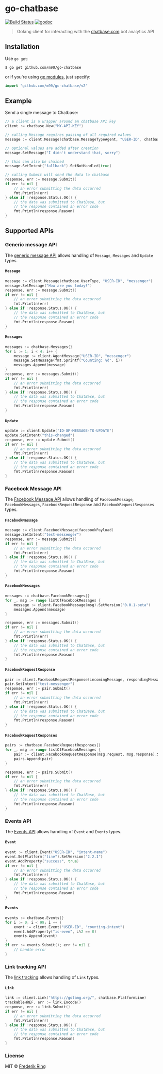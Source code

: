 # go-chatbase

[![Build Status](https://travis-ci.org/m90/go-chatbase.svg?branch=master)](https://travis-ci.org/m90/go-chatbase)
[![godoc](https://godoc.org/github.com/m90/go-chatbase?status.svg)](http://godoc.org/github.com/m90/go-chatbase)

> Golang client for interacting with the [chatbase.com](https://chatbase.com) bot analytics API

## Installation

Use `go get`:

```sh
$ go get github.com/m90/go-chatbase
```

or if you're using [go modules](https://github.com/golang/go/wiki/Modules), just specify:

```go
import "github.com/m90/go-chatbase/v2"
```

## Example

Send a single message to Chatbase:

```go
// a client is a wrapper around an chatbase API key
client := chatbase.New("MY-API-KEY")

// calling Message requires passing of all required values
message := client.Message(chatbase.MessageTypeAgent, "USER-ID", chatbase.PlatformTelegram)

// optional values are added after creation
message.SetMessage("I didn't understand that, sorry")

// this can also be chained
message.SetIntent("fallback").SetNotHandled(true)

// calling Submit will send the data to chatbase
response, err := message.Submit()
if err != nil {
	// an error submitting the data occurred
	fmt.Println(err)
} else if !response.Status.OK() {
	// the data was submitted to ChatBase, but
	// the response contained an error code
	fmt.Println(response.Reason)
}
```

## Supported APIs

### Generic message API

The [generic message API](https://chatbase.com/documentation/generic) allows handling of `Message`, `Messages` and `Update` types.

#### `Message`

```go
message := client.Message(chatbase.UserType, "USER-ID", "messenger")
message.SetMessage("How are you today?")
response, err := message.Submit()
if err != nil {
	// an error submitting the data occurred
	fmt.Println(err)
} else if !response.Status.OK() {
	// the data was submitted to ChatBase, but
	// the response contained an error code
	fmt.Println(response.Reason)
}
```

#### `Messages`

```go
messages := chatbase.Messages{}
for i := 1; i < 4; i++ {
	message := client.AgentMessage("USER-ID", "messenger")
	message.SetMessage(fmt.Sprintf("Counting: %d", i))
	messages.Append(message)
}
response, err := messages.Submit()
if err != nil {
	// an error submitting the data occurred
	fmt.Println(err)
} else if !response.Status.OK() {
	// the data was submitted to ChatBase, but
	// the response contained an error code
	fmt.Println(response.Reason)
}
```

#### `Update`

```go
update := client.Update("ID-OF-MESSAGE-TO-UPDATE")
update.SetIntent("this-changed")
response, err := update.Submit()
if err != nil {
	// an error submitting the data occurred
	fmt.Println(err)
} else if !response.Status.OK() {
	// the data was submitted to ChatBase, but
	// the response contained an error code
	fmt.Println(response.Reason)
}
```

### Facebook Message API

The [Facebook Message API](https://chatbase.com/documentation/facebook) allows handling of `FacebookMessage`, `FacebookMessages`, `FacebookRequestResponse` and `FacebookRequestResponses` types.

#### `FacebookMessage`

```go
message := client.FacebookMessage(facebookPayload)
message.SetIntent("test-messenger")
response, err := message.Submit()
if err != nil {
	// an error submitting the data occurred
	fmt.Println(err)
} else if !response.Status.OK() {
	// the data was submitted to ChatBase, but
	// the response contained an error code
	fmt.Println(response.Reason)
}
```

#### `FacebookMessages`

```go
messages := chatbase.FacebookMessages{}
for _, msg := range listOfFacebookMessages {
	message := client.FacebookMessage(msg).SetVersion("0.0.1-beta")
	messages.Append(message)
}

response, err := messages.Submit()
if err != nil {
	// an error submitting the data occurred
	fmt.Println(err)
} else if !response.Status.OK() {
	// the data was submitted to ChatBase, but
	// the response contained an error code
	fmt.Println(response.Reason)
}
```

#### `FacebookRequestResponse`

```go
pair := client.FacebookRequestResponse(incomingMessage, respondingMessage)
pair.SetIntent("test-messenger")
response, err := pair.Submit()
if err != nil {
	// an error submitting the data occurred
	fmt.Println(err)
} else if !response.Status.OK() {
	// the data was submitted to ChatBase, but
	// the response contained an error code
	fmt.Println(response.Reason)
}
```

#### `FacebookRequestResponses`

```go
pairs := chatbase.FacebookRequestResponses{}
for _, msg := range listOfFacebookMessages {
	pair := client.FacebookRequestResponse(msg.request, msg.response).SetVersion("0.0.1-beta")
	pairs.Append(pair)
}

response, err := pairs.Submit()
if err != nil {
	// an error submitting the data occurred
	fmt.Println(err)
} else if !response.Status.OK() {
	// the data was submitted to ChatBase, but
	// the response contained an error code
	fmt.Println(response.Reason)
}
```

### Events API

The [Events API](https://chatbase.com/documentation/events) allows handling of `Event` and `Events` types.

#### `Event`

```go
event := client.Event("USER-ID", "intent-name")
event.SetPlatform("line").SetVersion("2.2.1")
event.AddProperty("success", true)
if err != nil {
	// an error submitting the data occurred
	fmt.Println(err)
} else if !response.Status.OK() {
	// the data was submitted to ChatBase, but
	// the response contained an error code
	fmt.Println(response.Reason)
}
```

#### `Events`

```go
events := chatbase.Events{}
for i := 0; i < 99; i ++ {
	event := client.Event("USER-ID", "counting-intent")
	event.AddProperty("is-even", i%2 == 0)
	events.Append(event)
}
if err := events.Submit(); err != nil {
	// handle error
}
```

### Link tracking API

The [link tracking](https://chatbase.com/documentation/taps) allows handling of `Link` types.

#### `Link`

```go
link := client.Link("https://golang.org/", chatbase.PlatformLine)
trackableHREF, err := link.Encode()
response, err := link.Submit()
if err != nil {
	// an error submitting the data occurred
	fmt.Println(err)
} else if !response.Status.OK() {
	// the data was submitted to ChatBase, but
	// the response contained an error code
	fmt.Println(response.Reason)
}
```

### License
MIT © [Frederik Ring](http://www.frederikring.com)
